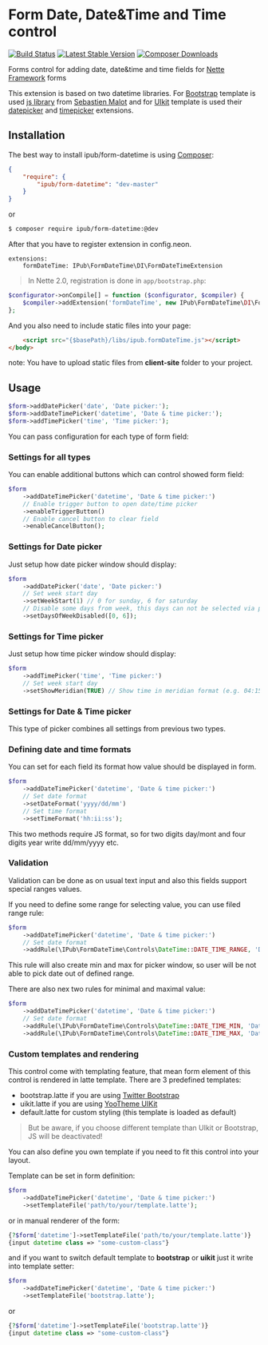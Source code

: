 # Form Date, Date&Time and Time control

[![Build Status](https://img.shields.io/travis/ipublikuj-ui/form-datetime.svg?style=flat-square)](https://travis-ci.org/ipublikuj-ui/form-datetime)
[![Latest Stable Version](https://img.shields.io/packagist/v/ipub/form-datetime.svg?style=flat-square)](https://packagist.org/packages/ipub/form-datetime)
[![Composer Downloads](https://img.shields.io/packagist/dt/ipub/form-datetime.svg?style=flat-square)](https://packagist.org/packages/ipub/form-datetime)

Forms control for adding date, date&time and time fields for [Nette Framework](http://nette.org/) forms

This extension is based on two datetime libraries. For [Bootstrap](http://getbootstrap.com) template is used [js library](http://www.malot.fr/bootstrap-datetimepicker/) from [Sebastien Malot](https://github.com/smalot) and for [UIkit](http://getuikit.com/) template is used their [datepicker](http://getuikit.com/docs/addons_datepicker.html) and [timepicker](http://getuikit.com/docs/addons_timepicker.html) extensions.   

## Installation

The best way to install ipub/form-datetime is using  [Composer](http://getcomposer.org/):

```json
{
	"require": {
		"ipub/form-datetime": "dev-master"
	}
}
```

or

```sh
$ composer require ipub/form-datetime:@dev
```

After that you have to register extension in config.neon.

```neon
extensions:
	formDateTime: IPub\FormDateTime\DI\FormDateTimeExtension
```

> In Nette 2.0, registration is done in `app/bootstrap.php`:
```php
$configurator->onCompile[] = function ($configurator, $compiler) {
	$compiler->addExtension('formDateTime', new IPub\FormDateTime\DI\FormDateTimeExtension);
};
```

And you also need to include static files into your page:

```html
	<script src="{$basePath}/libs/ipub.formDateTime.js"></script>
</body>
```

note: You have to upload static files from **client-site** folder to your project.

## Usage

```php
$form->addDatePicker('date', 'Date picker:');
$form->addDateTimePicker('datetime', 'Date & time picker:');
$form->addTimePicker('time', 'Time picker:');
```

You can pass configuration for each type of form field:

### Settings for all types

You can enable additional buttons which can control showed form field:

```php
$form
	->addDateTimePicker('datetime', 'Date & time picker:')
	// Enable trigger button to open date/time picker
	->enableTriggerButton()
	// Enable cancel button to clear field
	->enableCancelButton();
```

### Settings for Date picker

Just setup how date picker window should display:

```php
$form
	->addDatePicker('date', 'Date picker:')
	// Set week start day
	->setWeekStart(1) // 0 for sunday, 6 for saturday
	// Disable some days from week, this days can not be selected via picker
	->setDaysOfWeekDisabled([0, 6]);
```

### Settings for Time picker

Just setup how time picker window should display:

```php
$form
	->addTimePicker('time', 'Time picker:')
	// Set week start day
	->setShowMeridian(TRUE) // Show time in meridian format (e.g. 04:15 PM)
```

### Settings for Date & Time picker

This type of picker combines all settings from previous two types.

### Defining date and time formats

You can set for each field its format how value should be displayed in form.

```php
$form
	->addDateTimePicker('datetime', 'Date & time picker:')
	// Set date format
	->setDateFormat('yyyy/dd/mm')
	// Set time format
	->setTimeFormat('hh:ii:ss');
```

This two methods require JS format, so for two digits day/mont and four digits year write dd/mm/yyyy etc.

### Validation

Validation can be done as on usual text input and also this fields support special ranges values.

If you need to define some range for selecting value, you can use filed range rule:

```php
$form
	->addDateTimePicker('datetime', 'Date & time picker:')
	// Set date format
	->addRule(\IPub\FormDateTime\Controls\DateTime::DATE_TIME_RANGE, 'Date must be between defined values', [(new Utils\DateTime(2015-01-01)), (new Utils\DateTime(2015-09-01))]);
```

This rule will also create min and max for picker window, so user will be not able to pick date out of defined range.

There are also nex two rules for minimal and maximal value:

```php
$form
	->addDateTimePicker('datetime', 'Date & time picker:')
	// Set date format
	->addRule(\IPub\FormDateTime\Controls\DateTime::DATE_TIME_MIN, 'Date must be higher than selected', (new Utils\DateTime(2015-01-01)));
	->addRule(\IPub\FormDateTime\Controls\DateTime::DATE_TIME_MAX, 'Date must be lower than selected', (new Utils\DateTime(2015-09-01)));
```

### Custom templates and rendering

This control come with templating feature, that mean form element of this control is rendered in latte template. There are 3 predefined templates:

* bootstrap.latte if you are using [Twitter Bootstrap](http://getbootstrap.com/)
* uikit.latte if you are using [YooTheme UIKit](http://getuikit.com/)
* default.latte for custom styling (this template is loaded as default)

> But be aware, if you choose different template than UIkit or Bootstrap, JS will be deactivated!

You can also define you own template if you need to fit this control into your layout.

Template can be set in form definition:

```php
$form
	->addDateTimePicker('datetime', 'Date & time picker:')
	->setTemplateFile('path/to/your/template.latte');
```

or in manual renderer of the form:

```php
{?$form['datetime']->setTemplateFile('path/to/your/template.latte')}
{input datetime class => "some-custom-class"}
```

and if you want to switch default template to **bootstrap** or **uikit** just it write into template setter:

```php
$form
	->addDateTimePicker('datetime', 'Date & time picker:')
	->setTemplateFile('bootstrap.latte');
```

or

```php
{?$form['datetime']->setTemplateFile('bootstrap.latte')}
{input datetime class => "some-custom-class"}
```

